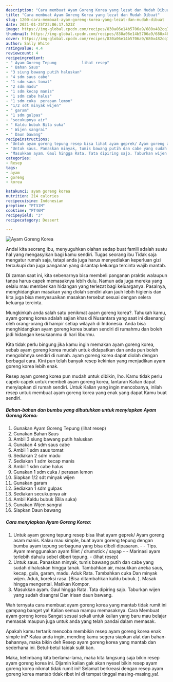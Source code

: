 ```yaml
---
description: "Cara membuat Ayam Goreng Korea yang lezat dan Mudah Dibuat"
title: "Cara membuat Ayam Goreng Korea yang lezat dan Mudah Dibuat"
slug: 1200-cara-membuat-ayam-goreng-korea-yang-lezat-dan-mudah-dibuat
date: 2021-01-25T22:06:17.523Z
image: https://img-global.cpcdn.com/recipes/830a06e14b5706a9/680x482cq70/ayam-goreng-korea-foto-resep-utama.jpg
thumbnail: https://img-global.cpcdn.com/recipes/830a06e14b5706a9/680x482cq70/ayam-goreng-korea-foto-resep-utama.jpg
cover: https://img-global.cpcdn.com/recipes/830a06e14b5706a9/680x482cq70/ayam-goreng-korea-foto-resep-utama.jpg
author: Sally White
ratingvalue: 4.4
reviewcount: 4
recipeingredient:
- " Ayam Goreng Tepung           lihat resep"
- " Bahan Saus"
- "3 siung bawang putih haluskan"
- "4 sdm saus cabe"
- "1 sdm saus tomat"
- "2 sdm madu"
- "1 sdm kecap manis"
- "1 sdm cabe halus"
- "1 sdm cuka  perasan lemon"
- "1/2 sdt minyak wijen"
- " garam"
- "1 sdm gulpas"
- "secukupnya air"
- " Kaldu bubuk Bila suka"
- " Wijen sangrai"
- " Daun bawang"
recipeinstructions:
- "Untuk ayam goreng tepung resep bisa lihat ayam geprek/ Ayam goreng asam manis. Kalau mau simple, buat ayam goreng tepung dengan bumbu ayam tepung serbaguna yang bisa dibeli dipasaran.   Tips. Ayam menggunakan ayam fillet / drumstick / sayap  Marinasi ayam terlebih dahulu sebel diberi tepung.           (lihat resep)"
- "Untuk saus. Panaskan minyak, tumis bawang putih dan cabe yang sudah dihaluskan hingga tanak. Tambahkan air, masukkan aneka saus, kecap, gula, garam, madu. Aduk Rata. Tambahkan cuka Dan minyak wijen. Aduk, koreksi rasa. )Bisa ditambahkan kaldu bubuk. ). Masak hingga mengental. Matikan Kompor."
- "Masukkan ayam. Gaul hingga Rata. Tata dipiring sajo. Taburkan wijen yang sudah disangrai Dan irisan daun bawang."
categories:
- Resep
tags:
- ayam
- goreng
- korea

katakunci: ayam goreng korea 
nutrition: 214 calories
recipecuisine: Indonesian
preptime: "PT31M"
cooktime: "PT46M"
recipeyield: "3"
recipecategory: Dessert

---
```



![Ayam Goreng Korea](https://img-global.cpcdn.com/recipes/830a06e14b5706a9/680x482cq70/ayam-goreng-korea-foto-resep-utama.jpg)

Andai kita seorang ibu, menyuguhkan olahan sedap buat famili adalah suatu hal yang mengasyikan bagi kamu sendiri. Tugas seorang ibu Tidak saja mengatur rumah saja, tetapi anda juga harus menyediakan keperluan gizi tercukupi dan juga panganan yang disantap keluarga tercinta wajib mantab.

Di zaman  saat ini, kita sebenarnya bisa membeli panganan praktis walaupun tanpa harus capek memasaknya lebih dulu. Namun ada juga mereka yang selalu mau memberikan hidangan yang terlezat bagi keluarganya. Pasalnya, menghidangkan masakan yang diolah sendiri akan jauh lebih higienis dan kita juga bisa menyesuaikan masakan tersebut sesuai dengan selera keluarga tercinta. 



Mungkinkah anda salah satu penikmat ayam goreng korea?. Tahukah kamu, ayam goreng korea adalah sajian khas di Nusantara yang saat ini disenangi oleh orang-orang di hampir setiap wilayah di Indonesia. Anda bisa menghidangkan ayam goreng korea buatan sendiri di rumahmu dan boleh jadi hidangan kesukaanmu di hari liburmu.

Kita tidak perlu bingung jika kamu ingin memakan ayam goreng korea, sebab ayam goreng korea mudah untuk didapatkan dan anda pun boleh mengolahnya sendiri di rumah. ayam goreng korea dapat diolah dengan berbagai cara. Kini pun telah banyak resep kekinian yang menjadikan ayam goreng korea lebih enak.

Resep ayam goreng korea pun mudah untuk dibikin, lho. Kamu tidak perlu capek-capek untuk membeli ayam goreng korea, lantaran Kalian dapat menyiapkan di rumah sendiri. Untuk Kalian yang ingin mencobanya, inilah resep untuk membuat ayam goreng korea yang enak yang dapat Kamu buat sendiri.

<!--inarticleads1-->

##### Bahan-bahan dan bumbu yang dibutuhkan untuk menyiapkan Ayam Goreng Korea:

1. Gunakan  Ayam Goreng Tepung           (lihat resep)
1. Gunakan  Bahan Saus
1. Ambil 3 siung bawang putih haluskan
1. Gunakan 4 sdm saus cabe
1. Ambil 1 sdm saus tomat
1. Sediakan 2 sdm madu
1. Sediakan 1 sdm kecap manis
1. Ambil 1 sdm cabe halus
1. Gunakan 1 sdm cuka / perasan lemon
1. Siapkan 1/2 sdt minyak wijen
1. Gunakan  garam
1. Sediakan 1 sdm gulpas
1. Sediakan secukupnya air
1. Ambil  Kaldu bubuk (Bila suka)
1. Gunakan  Wijen sangrai
1. Siapkan  Daun bawang




<!--inarticleads2-->

##### Cara menyiapkan Ayam Goreng Korea:

1. Untuk ayam goreng tepung resep bisa lihat ayam geprek/ Ayam goreng asam manis. Kalau mau simple, buat ayam goreng tepung dengan bumbu ayam tepung serbaguna yang bisa dibeli dipasaran.  -  - Tips. Ayam menggunakan ayam fillet / drumstick / sayap -  - Marinasi ayam terlebih dahulu sebel diberi tepung. -           (lihat resep)
1. Untuk saus. Panaskan minyak, tumis bawang putih dan cabe yang sudah dihaluskan hingga tanak. Tambahkan air, masukkan aneka saus, kecap, gula, garam, madu. Aduk Rata. Tambahkan cuka Dan minyak wijen. Aduk, koreksi rasa. )Bisa ditambahkan kaldu bubuk. ). Masak hingga mengental. Matikan Kompor.
1. Masukkan ayam. Gaul hingga Rata. Tata dipiring sajo. Taburkan wijen yang sudah disangrai Dan irisan daun bawang.




Wah ternyata cara membuat ayam goreng korea yang mantab tidak rumit ini gampang banget ya! Kalian semua mampu memasaknya. Cara Membuat ayam goreng korea Sangat sesuai sekali untuk kalian yang baru mau belajar memasak maupun juga untuk anda yang telah pandai dalam memasak.

Apakah kamu tertarik mencoba membikin resep ayam goreng korea enak simple ini? Kalau anda ingin, mending kamu segera siapkan alat dan bahan-bahannya, maka bikin deh Resep ayam goreng korea yang mantab dan sederhana ini. Betul-betul taidak sulit kan. 

Maka, ketimbang kita berlama-lama, maka kita langsung saja bikin resep ayam goreng korea ini. Dijamin kalian gak akan nyesel bikin resep ayam goreng korea nikmat tidak rumit ini! Selamat berkreasi dengan resep ayam goreng korea mantab tidak ribet ini di tempat tinggal masing-masing,ya!.

